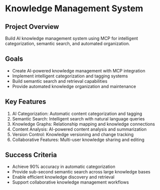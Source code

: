 # Knowledge Management System

## Project Overview
Build AI knowledge management system using MCP for intelligent categorization, semantic search, and automated organization.

## Goals
- Create AI-powered knowledge management with MCP integration
- Implement intelligent categorization and tagging systems
- Build semantic search and retrieval capabilities
- Provide automated knowledge organization and maintenance

## Key Features
1. AI Categorization: Automatic content categorization and tagging
2. Semantic Search: Intelligent search with natural language queries
3. Knowledge Graphs: Relationship mapping and knowledge connections
4. Content Analysis: AI-powered content analysis and summarization
5. Version Control: Knowledge versioning and change tracking
6. Collaborative Features: Multi-user knowledge sharing and editing

## Success Criteria
- Achieve 90% accuracy in automatic categorization
- Provide sub-second semantic search across large knowledge bases
- Enable efficient knowledge discovery and retrieval
- Support collaborative knowledge management workflows

